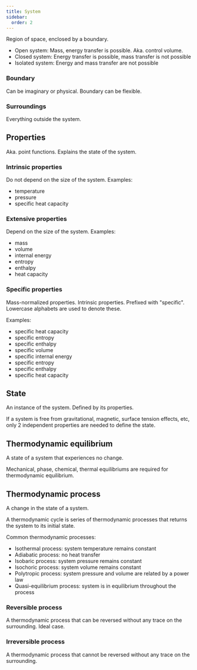 ```yaml
---
title: System
sidebar:
  order: 2
---
```


Region of space, enclosed by a boundary.

- Open system: Mass, energy transfer is possible. Aka. control volume.
- Closed system: Energy transfer is possible, mass transfer is not possible
- Isolated system: Energy and mass transfer are not possible

### Boundary

Can be imaginary or physical. Boundary can be flexible.

### Surroundings

Everything outside the system.

## Properties

Aka. point functions. Explains the state of the system.

### Intrinsic properties

Do not depend on the size of the system. Examples:
- temperature
- pressure
- specific heat capacity

### Extensive properties

Depend on the size of the system. Examples:
- mass
- volume
- internal energy
- entropy
- enthalpy
- heat capacity

### Specific properties

Mass-normalized properties. Intrinsic properties. Prefixed with "specific". Lowercase alphabets are used to denote these. 

Examples:
- specific heat capacity
- specific entropy
- specific enthalpy
- specific volume
- specific internal energy
- specific entropy
- specific enthalpy
- specific heat capacity

## State

An instance of the system. Defined by its properties.

If a system is free from gravitational, magnetic, surface tension effects, etc, only 2 independent properties are needed to define the state.

## Thermodynamic equilibrium

A state of a system that experiences no change.

Mechanical, phase, chemical, thermal equilibriums are required for thermodynamic equilibrium.

## Thermodynamic process

A change in the state of a system.

A thermodynamic cycle is series of thermodynamic processes that returns the system to its initial state.

Common thermodynamic processes:
- Isothermal process: system temperature remains constant
- Adiabatic process: no heat transfer
- Isobaric process: system pressure remains constant
- Isochoric process: system volume remains constant
- Polytropic process: system pressure and volume are related by a power law
- Quasi-equilibrium process: system is in equilibrium throughout the process

### Reversible process

A thermodynamic process that can be reversed without any trace on the surrounding. Ideal case.

### Irreversible process

A thermodynamic process that cannot be reversed without any trace on the surrounding.
